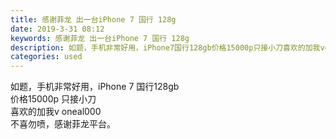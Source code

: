 ```yaml
---
title: 感谢菲龙 出一台iPhone 7 国行 128g
date: 2019-3-31 08:12
keywords: 感谢菲龙 出一台iPhone 7 国行 128g
description: 如题，手机非常好用，iPhone7国行128gb价格15000p只接小刀喜欢的加我voneal000不喜勿喷，感谢菲龙平台。
categories: used
---
```

<td class="t_f" id="postmessage_3353785">

如题，手机非常好用，iPhone 7 国行128gb<br/>
价格15000p 只接小刀<br/>
喜欢的加我v oneal000<br/>
不喜勿喷，感谢菲龙平台。<br/>
<img alt="" border="0" class="zoom" data-cf-modified-6961fa245c96e7e4f86a6f82-="" file="http://www.flw.ph/data/appbyme/upload/image/201903/31/cL6SUGsJ0Yrw.jpg" id="aimg_c7N4N" lazyloadthumb="1" onclick="" onmouseover="" src="http://www.flw.ph/data/appbyme/upload/image/201903/31/cL6SUGsJ0Yrw.jpg"/><br/>
<br/>
</td>
